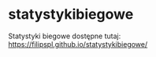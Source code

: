 # statystykibiegowe
Statystyki biegowe dostępne tutaj: https://filipspl.github.io/statystykibiegowe/
